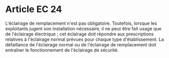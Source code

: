 # Article EC 24

L'éclairage de remplacement n'est pas obligatoire. Toutefois, lorsque les exploitants jugent son installation nécessaire, il ne peut être fait usage que de l'éclairage électrique ; cet éclairage doit répondre aux prescriptions relatives à l'éclairage normal prévues pour chaque type d'établissement. La défaillance de l'éclairage normal ou de l'éclairage de remplacement doit entraîner le fonctionnement de l'éclairage de sécurité.
